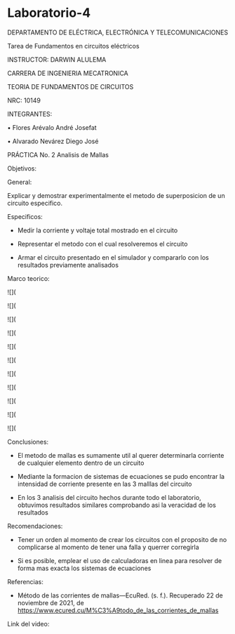 # Laboratorio-4

DEPARTAMENTO DE ELÉCTRICA, ELECTRÓNICA Y TELECOMUNICACIONES

Tarea de Fundamentos en circuitos eléctricos

INSTRUCTOR: DARWIN ALULEMA

CARRERA DE INGENIERIA MECATRONICA

TEORIA DE FUNDAMENTOS DE CIRCUITOS

NRC: 10149

INTEGRANTES:

• Flores Arévalo André Josefat

• Alvarado Nevárez Diego José

PRÁCTICA No. 2 Analisis de Mallas

Objetivos:

General:

Explicar y demostrar experimentalmente el metodo de superposicion de un circuito especifico.

Especificos:

- Medir la corriente y voltaje total mostrado en el circuito

- Representar el metodo con el cual resolveremos el circuito

- Armar el circuito presentado en el simulador y compararlo con los resultados previamente analisados

Marco teorico:

![](

![](

![](

![](

![](

![](

![](

![](

![](

![](

![](

Conclusiones:

- El metodo de mallas es sumamente util al querer determinarla corriente de cualquier elemento dentro de un circuito

- Mediante la formacion de sistemas de ecuaciones se pudo encontrar la intensidad de corriente presente en las 3 malllas del circuito

- En los 3 analisis del circuito hechos durante todo el laboratorio, obtuvimos resultados similares comprobando asi la veracidad de los resultados

Recomendaciones:

- Tener un orden al momento de crear los circuitos con el proposito de no complicarse al momento de tener una falla y querrer corregirla

- Si es posible, emplear el uso de calculadoras en linea para resolver de forma mas exacta los sistemas de ecuaciones

Referencias:

- Método de las corrientes de mallas—EcuRed. (s. f.). Recuperado 22 de noviembre de 2021, de https://www.ecured.cu/M%C3%A9todo_de_las_corrientes_de_mallas

Link del video:





